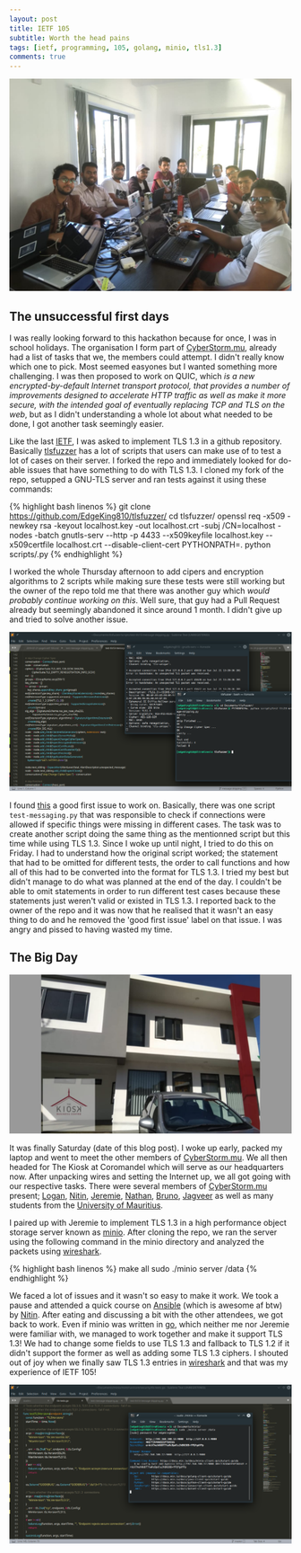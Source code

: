 ```yaml
---
layout: post
title: IETF 105
subtitle: Worth the head pains
tags: [ietf, programming, 105, golang, minio, tls1.3]
comments: true
---
```


![](../img/ietf/team.jpg)

## The unsuccessful first days

I was really looking forward to this hackathon because for once, I was in school holidays.
The organisation I form part of [CyberStorm.mu](https://cyberstorm.mu), already had a list 
of tasks that we, the members could attempt. I didn't really know which one to pick. Most 
seemed easyones but I wanted something more challenging. I was then proposed to work 
on QUIC, which *is a new encrypted-by-default Internet transport protocol, that provides a 
number  of improvements designed to accelerate HTTP traffic as well as make it more secure, 
with the intended goal of eventually replacing TCP and TLS on the web*, but as I didn't
understanding a whole lot about what needed to be done, I got another task seemingly easier.

Like the last [IETF](https://blog.kinesisgames.net/2019-06-24-page3-ietf-104/), I was asked
to implement TLS 1.3 in a github repository. Basically [tlsfuzzer](https://github.com/tomato42/tlsfuzzer/)
has a lot of scripts that users can make use of to test a lot of cases on their server. I forked the
repo and immediately looked for do-able issues that have something to do with TLS 1.3. I cloned
my fork of the repo, setupped a GNU-TLS server and ran tests against it using these commands:

{% highlight bash linenos %}
git clone https://github.com/EdgeKing810/tlsfuzzer/
cd tlsfuzzer/
openssl req -x509 -newkey rsa -keyout localhost.key -out localhost.crt -subj /CN=localhost -nodes -batch
gnutls-serv --http -p 4433 --x509keyfile localhost.key --x509certfile localhost.crt --disable-client-cert
PYTHONPATH=. python scripts/<scriptName>.py 
{% endhighlight %}

I worked the whole Thursday afternoon to add cipers and encryption algorithms to 2 scripts
while making sure these tests were still working but the owner of the repo told me that there
was another guy which *would probably continue working on this*. Well sure, that guy had
a Pull Request already but seemingly abandoned it since around 1 month. I didn't give up and
tried to solve another issue.

![](../img/ietf/tls-fuzzer.png)

I found [this](https://github.com/tomato42/tlsfuzzer/issues/527) a good first issue to work on.
Basically, there was one script ``test-messaging.py`` that was responsible to check if connections
were allowed if specific things were missing in different cases. The task was to create another
script doing the same thing as the mentionned script but this time while using TLS 1.3. Since I
woke up until night, I tried to do this on Friday. I had to understand how the original script worked;
the statement that had to be omitted for different tests, the order to call functions and how all
of this had to be converted into the format for TLS 1.3. I tried my best but didn't manage to do what
was planned at the end of the day. I couldn't be able to omit statements in order to run different
test cases because these statements just weren't valid or existed in TLS 1.3. I reported back to 
the owner of the repo and it was now that he realised that it wasn't an easy thing to do and he
removed the 'good first issue' label on that issue. I was angry and pissed to having wasted my time.

## The Big Day

![](../img/ietf/the-kiosk.jpeg)

It was finally Saturday (date of this blog post). I woke up early, packed my laptop and went to meet
the other members of [CyberStorm.mu](https://cyberstorm.mu). We all then headed for The Kiosk at
Coromandel which will serve as our headquarters now. After unpacking wires and setting the
Internet up, we all got going with our respective tasks. There were several members of
[CyberStorm.mu](https://cyberstorm.mu) present; 
[Logan](https://medium.com/@loganaden), [Nitin](https://tunnelix.com),
[Jeremie](https://medium.com/@jeremiedaniel48), [Nathan](https://tecknologg.website/),
[Bruno](https://busymind101.wordpress.com/), [Jagveer](https://jagveerl.blogspot.com/) as well as many
students from the [University of Mauritius](http://uom.ac.mu/).

I paired up with Jeremie to implement TLS 1.3 in a high performance object storage server known
as [minio](https://github.com/minio/minio). After cloning the repo, we ran the server using the following
command in the minio directory and analyzed the packets using [wireshark](https://wireshark.org).

{% highlight bash linenos %}
make all
sudo ./minio server /data
{% endhighlight %}

We faced a lot of issues and it wasn't so easy to make it work. We took a pause and attended a
quick course on [Ansible](https://www.ansible.com) (which is awesome af btw) by [Nitin](https://tunnelix.com). 
After eating and discussing a bit with the other attendees, we got back to work. Even if minio was written
in [go](golang.org), which neither me nor Jeremie were familiar with, we managed to work together
and make it support TLS 1.3! We had to change some fields to use TLS 1.3 and fallback to TLS 1.2 if
it didn't support the former as well as adding some TLS 1.3 ciphers. I shouted out of joy when we
finally saw TLS 1.3 entries in [wireshark](wireshark.org) and that was my experience of IETF 105!

![](../img/ietf/minio.png)
